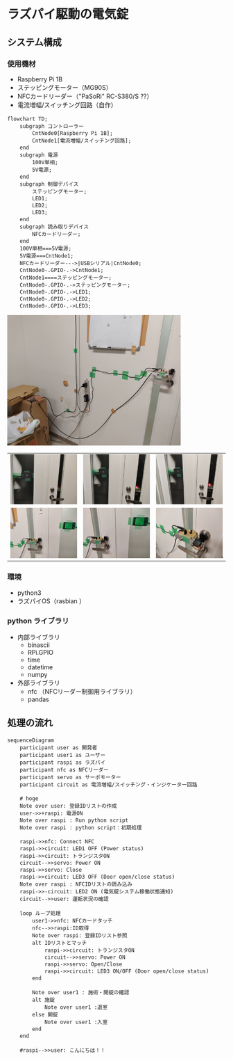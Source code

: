 # ラズパイ駆動の電気錠


## システム構成
### 使用機材
- Raspberry Pi 1B
- ステッピングモーター（MG90S）
- NFCカードリーダー（"PaSoRi" RC-S380/S ??）
- 電流増幅/スイッチング回路（自作）

```mermaid
flowchart TD;
    subgraph コントローラー
        CntNode0[Raspberry Pi 1B];
        CntNode1[電流増幅/スイッチング回路];
    end
    subgraph 電源
        100V単相;
        5V電源;
    end
    subgraph 制御デバイス
        ステッピングモーター;
        LED1;
        LED2;
        LED3;
    end
    subgraph 読み取りデバイス
        NFCカードリーダー;
    end
    100V単相===5V電源;
    5V電源===CntNode1;
    NFCカードリーダー--->|USBシリアル|CntNode0;
    CntNode0-.GPIO-.->CntNode1;
    CntNode1====ステッピングモーター;
    CntNode0-.GPIO-.->ステッピングモーター;
    CntNode0-.GPIO-.->LED1;
    CntNode0-.GPIO-.->LED2;
    CntNode0-.GPIO-.->LED3;
```

<img width="400" src="https://github.com/YUKI-SOKENDAI/SmartLock/blob/master/fig/IMG_20230221_215906.jpg">

| | | |
|:-----------|------------:|:------------:|
|<img width="400" src="https://github.com/YUKI-SOKENDAI/SmartLock/blob/master/fig/IMG_20230221_215801.jpg">|<img width="400" src="https://github.com/YUKI-SOKENDAI/SmartLock/blob/master/fig/IMG_20230221_215803.jpg">|<img width="400" src="https://github.com/YUKI-SOKENDAI/SmartLock/blob/master/fig/IMG_20230221_215817.jpg">|
|<img width="400" src="https://github.com/YUKI-SOKENDAI/SmartLock/blob/master/fig/IMG_20230221_215901.jpg">|<img width="400" src="https://github.com/YUKI-SOKENDAI/SmartLock/blob/master/fig/IMG_20230221_215914.jpg">|<img width="400" src="https://github.com/YUKI-SOKENDAI/SmartLock/blob/master/fig/IMG_20230221_215921.jpg">|

### 環境
- python3
- ラズパイOS（rasbian ）
### python ライブラリ
- 内部ライブラリ
   - binascii
   - RPi.GPIO
   - time
   - datetime
   - numpy
- 外部ライブラリ
   - nfc （NFCリーダー制御用ライブラリ）
   - pandas

## 処理の流れ
```mermaid
sequenceDiagram
    participant user as 開発者
    participant user1 as ユーザー
    participant raspi as ラズパイ
    participant nfc as NFCリーダー
    participant servo as サーボモーター
    participant circuit as 電流増幅/スイッチング・インジケーター回路
    
    # hoge
    Note over user: 登録IDリストの作成
    user->>+raspi: 電源ON
    Note over raspi : Run python script
    Note over raspi : python script：初期処理
    
    raspi->>nfc: Connect NFC
    raspi->>circuit: LED1 OFF (Power status)
    raspi->>circuit: トランジスタON
    circuit-->>servo: Power ON
    raspi->>servo: Close
    raspi->>circuit: LED3 OFF (Door open/close status)
    Note over raspi : NFCIDリストの読み込み
    raspi->>-circuit: LED2 ON (電気錠システム稼働状態通知)
    circuit-->>user: 運転状況の確認
    
    loop ループ処理
        user1->>nfc: NFCカードタッチ
        nfc-->>raspi:ID取得
        Note over raspi: 登録IDリスト参照
        alt IDリストとマッチ
            raspi->>circuit: トランジスタON
            circuit-->>servo: Power ON
            raspi->>servo: Open/Close
            raspi->>circuit: LED3 ON/OFF (Door open/close status) 
        end
    
        Note over user1 : 施術・開錠の確認
        alt 施錠
            Note over user1 :退室
        else 開錠
            Note over user1 :入室
        end
    end
    
    #raspi-->>user: こんにちは！！

```

